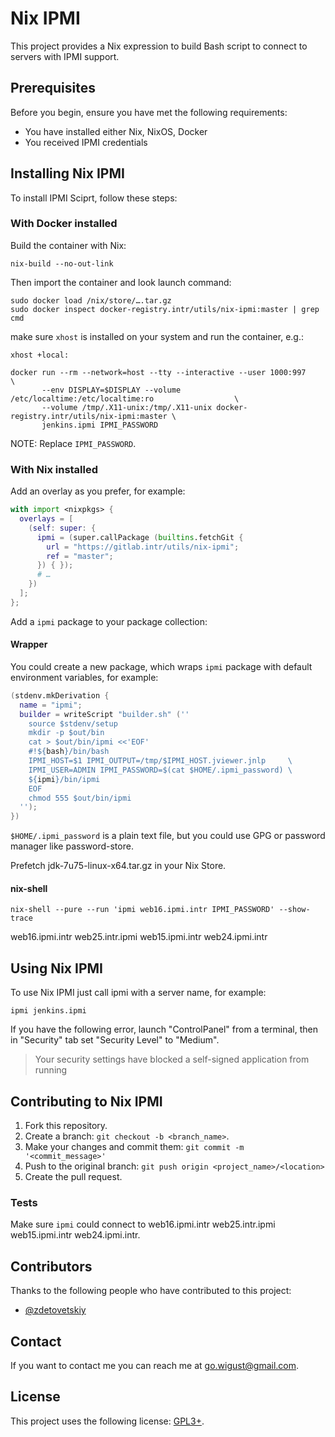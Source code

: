 # Nix IPMI

This project provides a Nix expression to build Bash script to connect
to servers with IPMI support.

## Prerequisites

Before you begin, ensure you have met the following requirements:

* You have installed either Nix, NixOS, Docker
* You received IPMI credentials

## Installing Nix IPMI

To install IPMI Sciprt, follow these steps:

### With Docker installed

Build the container with Nix:

``` shell
nix-build --no-out-link
```

Then import the container and look launch command:

``` shell
sudo docker load /nix/store/….tar.gz
sudo docker inspect docker-registry.intr/utils/nix-ipmi:master | grep cmd
```

make sure `xhost` is installed on your system and run the container, e.g.:
``` shell
xhost +local:

docker run --rm --network=host --tty --interactive --user 1000:997                       \
       --env DISPLAY=$DISPLAY --volume /etc/localtime:/etc/localtime:ro                  \
       --volume /tmp/.X11-unix:/tmp/.X11-unix docker-registry.intr/utils/nix-ipmi:master \
       jenkins.ipmi IPMI_PASSWORD
```
NOTE: Replace `IPMI_PASSWORD`.

### With Nix installed

Add an overlay as you prefer, for example:
``` nix
with import <nixpkgs> {
  overlays = [
    (self: super: {
      ipmi = (super.callPackage (builtins.fetchGit {
        url = "https://gitlab.intr/utils/nix-ipmi";
        ref = "master";
      }) { });
      # …
    })
  ];
};
```

Add a `ipmi` package to your package collection:

#### Wrapper

You could create a new package, which wraps `ipmi` package with
default environment variables, for example:
``` nix
(stdenv.mkDerivation {
  name = "ipmi";
  builder = writeScript "builder.sh" (''
    source $stdenv/setup
    mkdir -p $out/bin
    cat > $out/bin/ipmi <<'EOF'
    #!${bash}/bin/bash
    IPMI_HOST=$1 IPMI_OUTPUT=/tmp/$IPMI_HOST.jviewer.jnlp     \
    IPMI_USER=ADMIN IPMI_PASSWORD=$(cat $HOME/.ipmi_password) \
    ${ipmi}/bin/ipmi
    EOF
    chmod 555 $out/bin/ipmi
  '');
})
```
`$HOME/.ipmi_password` is a plain text file, but you could use GPG or
password manager like password-store.

Prefetch jdk-7u75-linux-x64.tar.gz in your Nix Store.

#### nix-shell

``` shell
nix-shell --pure --run 'ipmi web16.ipmi.intr IPMI_PASSWORD' --show-trace

```

web16.ipmi.intr web25.intr.ipmi web15.ipmi.intr web24.ipmi.intr

## Using Nix IPMI

To use Nix IPMI just call ipmi with a server name, for example:

``` shell
ipmi jenkins.ipmi
```

If you have the following error, launch "ControlPanel" from a
terminal, then in "Security" tab set "Security Level" to "Medium".

> Your security settings have blocked a self-signed application from running

## Contributing to Nix IPMI

1. Fork this repository.
2. Create a branch: `git checkout -b <branch_name>`.
3. Make your changes and commit them: `git commit -m '<commit_message>'`
4. Push to the original branch: `git push origin <project_name>/<location>`
5. Create the pull request.

### Tests

Make sure `ipmi` could connect to web16.ipmi.intr web25.intr.ipmi
web15.ipmi.intr web24.ipmi.intr.

## Contributors

Thanks to the following people who have contributed to this project:

* [@zdetovetskiy](https://gitlab.intr/users/zdetovetskiy/)

## Contact

If you want to contact me you can reach me at <go.wigust@gmail.com>.

## License

This project uses the following license: [GPL3+](https://www.gnu.org/licenses/gpl-3.0.en.html).
